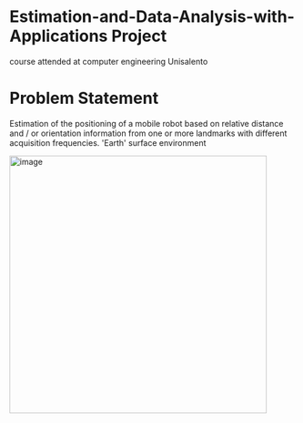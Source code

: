 # Estimation-and-Data-Analysis-with-Applications Project
course attended at computer engineering Unisalento

<h1>Problem Statement</h1> 

Estimation of the positioning of a mobile robot based on relative distance and / or orientation information
from one or more landmarks with different acquisition frequencies. 'Earth' surface environment

<img width="452" alt="image" src="https://user-images.githubusercontent.com/82174591/178449086-77bbe749-7806-436f-bc95-fdaf8e53d782.png">
